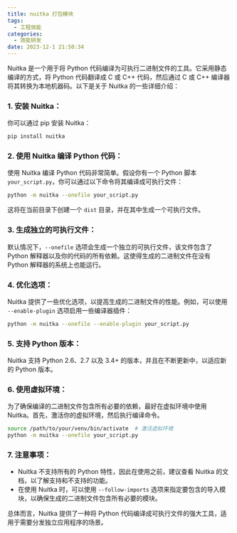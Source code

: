 ```yaml
---
title: nuitka 打包模块
tags:
  - 工程效能
categories:
  - 效能研发
date: 2023-12-1 21:50:34
---
```

Nuitka 是一个用于将 Python 代码编译为可执行二进制文件的工具。它采用静态编译的方式，将 Python 代码翻译成 C 或 C++ 代码，然后通过 C 或 C++ 编译器将其转换为本地机器码。以下是关于 Nuitka 的一些详细介绍：

### 1. 安装 Nuitka：

你可以通过 pip 安装 Nuitka：

```bash
pip install nuitka
```

### 2. 使用 Nuitka 编译 Python 代码：

使用 Nuitka 编译 Python 代码非常简单。假设你有一个 Python 脚本 `your_script.py`，你可以通过以下命令将其编译成可执行文件：

```bash
python -m nuitka --onefile your_script.py
```

这将在当前目录下创建一个 `dist` 目录，并在其中生成一个可执行文件。

### 3. 生成独立的可执行文件：

默认情况下，`--onefile` 选项会生成一个独立的可执行文件，该文件包含了 Python 解释器以及你的代码的所有依赖。这使得生成的二进制文件在没有 Python 解释器的系统上也能运行。

### 4. 优化选项：

Nuitka 提供了一些优化选项，以提高生成的二进制文件的性能。例如，可以使用 `--enable-plugin` 选项启用一些编译器插件：

```bash
python -m nuitka --onefile --enable-plugin your_script.py
```

### 5. 支持 Python 版本：

Nuitka 支持 Python 2.6、2.7 以及 3.4+ 的版本，并且在不断更新中，以适应新的 Python 版本。

### 6. 使用虚拟环境：

为了确保编译的二进制文件包含所有必要的依赖，最好在虚拟环境中使用 Nuitka。首先，激活你的虚拟环境，然后执行编译命令。

```bash
source /path/to/your/venv/bin/activate  # 激活虚拟环境
python -m nuitka --onefile your_script.py
```

### 7. 注意事项：

- Nuitka 不支持所有的 Python 特性，因此在使用之前，建议查看 Nuitka 的文档，以了解支持和不支持的功能。
- 在使用 Nuitka 时，可以使用 `--follow-imports` 选项来指定要包含的导入模块，以确保生成的二进制文件包含所有必要的模块。

总体而言，Nuitka 提供了一种将 Python 代码编译成可执行文件的强大工具，适用于需要分发独立应用程序的场景。